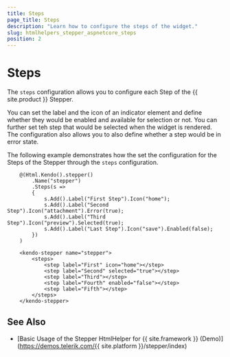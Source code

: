 ```yaml
---
title: Steps
page_title: Steps
description: "Learn how to configure the steps of the widget."
slug: htmlhelpers_stepper_aspnetcore_steps
position: 2
---
```


# Steps

The `steps` configuration allows you to configure each Step of the {{ site.product }} Stepper.

You can set the label and the icon of an indicator element and define whether they would be enabled and available for selection or not. You can further set teh step that would be selected when the widget is rendered. The configuration also allows you to also define whether a step would be in error state.

The following example demonstrates how the set the configuration for the Steps of the Stepper through the `steps` configuration.

```HtmlHelper
    @(Html.Kendo().stepper()
        .Name("stepper")
        .Steps(s =>
        {
            s.Add().Label("First Step").Icon("home");
            s.Add().Label("Second Step").Icon("attachment").Error(true);
            s.Add().Label("Third Step").Icon("preview").Selected(true);
            s.Add().Label("Last Step").Icon("save").Enabled(false);
        })
    )
```
```TagHelper
    <kendo-stepper name="stepper">
        <steps>
            <step label="First" icon="home"></step>
            <step label="Second" selected="true"></step>
            <step label="Third"></step>
            <step label="Fourth" enabled="false"></step>
            <step label="Fifth"></step>
        </steps>
    </kendo-stepper>
```

## See Also

* [Basic Usage of the Stepper HtmlHelper for {{ site.framework }} (Demo)](https://demos.telerik.com/{{ site.platform }}/stepper/index)
